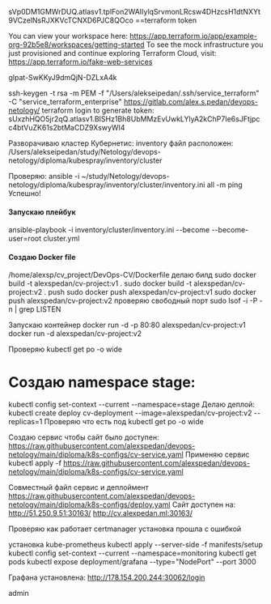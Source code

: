sVp0DM1GMWrDUQ.atlasv1.tplFon2WAIIylqSrvmonLRcsw4DHzcsH1dtNXYt9VCzelNsRJXKVcTCNXD6PJC8QOco ==terraform token

You can view your workspace here:
    https://app.terraform.io/app/example-org-92b5e8/workspaces/getting-started
To see the mock infrastructure you just provisioned and continue exploring
Terraform Cloud, visit:
https://app.terraform.io/fake-web-services


glpat-SwKKyJ9dmQjN-DZLxA4k

ssh-keygen -t rsa -m PEM -f "/Users/alekseipedan/.ssh/service_terraform" -C "service_terraform_enterprise"
https://gitlab.com/alex.s.pedan/devops-netology/
terraform login to generate token:
sUxzhHQO5jr2qQ.atlasv1.BISHz1Bh8UbMMzEvUwkLYlyA2kChP7Ie6sJFtjpcc4btVuZK61s2btMaCDZ9XswyWI4

Разворачиваю кластер Кубернетис:
inventory файл расположен:
/Users/alekseipedan/study/Netology/devops-netology/diploma/kubespray/inventory/cluster

Проверяю:
ansible -i ~/study/Netology/devops-netology/diploma/kubespray/inventory/cluster/inventory.ini all -m ping
Успешно!
#### Запускаю плейбук
ansible-playbook -i inventory/cluster/inventory.ini  --become --become-user=root cluster.yml

#### Создаю Docker file
/home/alexsp/cv_project/DevOps-CV/Dockerfile
делаю билд
sudo docker build -t alexspedan/cv-project:v1 .
sudo docker build -t alexspedan/cv-project:v2 .
push
sudo docker push alexspedan/cv-project:v1
sudo docker push alexspedan/cv-project:v2
проверяю свободный порт
sudo lsof -i -P -n | grep LISTEN

Запускаю контейнер
docker run -d -p 80:80 alexspedan/cv-project:v1
docker run -d alexspedan/cv-project:v2

Проверяю 
kubectl get po -o wide
# Создаю namespace stage:
kubectl config set-context --current --namespace=stage
Делаю деплой:
kubectl create deploy cv-deployment --image=alexspedan/cv-project:v2 --replicas=1
Проверяю что есть под
kubectl get po -o wide

Создаю сервис чтобы сайт было доступен:
https://raw.githubusercontent.com/alexspedan/devops-netology/main/diploma/k8s-configs/cv-service.yaml
Применяю сервис
kubectl apply -f https://raw.githubusercontent.com/alexspedan/devops-netology/main/diploma/k8s-configs/cv-service.yaml

Совместный файл сервис и деплоймент
https://raw.githubusercontent.com/alexspedan/devops-netology/main/diploma/k8s-configs/deploy.yaml
Сайт доступен на:
http://51.250.9.51:30163/
http://cv.alexpedan.ml:30163/

Проверяю как работает certmanager
установка прошла с ошибкой

установка kube-prometheus
kubectl apply --server-side -f manifests/setup
kubectl config set-context --current --namespace=monitoring
kubectl get pods
kubectl expose deployment/grafana --type="NodePort" --port 3000

Графана установлена:
http://178.154.200.244:30062/login

admin
